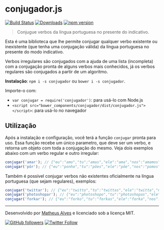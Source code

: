 #  conjugador.js

[![Build Status](https://travis-ci.org/theuves/conjugador.svg?branch=master)](https://travis-ci.org/theuves/conjugador)
[![Downloads](https://img.shields.io/npm/dm/conjugador.svg)](https://github.com/theuves/conjugador/releases)
[![npm version](https://badge.fury.io/js/conjugador.svg)](https://badge.fury.io/js/conjugador)

> Conjugue verbos da língua portuguesa no presente do indicativo.

Esta é uma biblioteca que lhe permite conjugar qualquer verbo existente ou inexistente (que tenha uma conjugação válida) da língua portuguesa no presente do modo indicativo.

Verbos irregulares são conjugados com a ajuda de uma lista (incompleta) com a conjugação pronta de alguns verbos mais conhecidos, já os verbos regulares são conjugados a partir de um algoritmo.

**Instalação**: `npm i -s conjugador` ou `bower i -s conjugador`.

Importe-o com:

* `var conjugar = require('conjugador')`: para usá-lo com Node.js
* `<script src="bower_components/conjugador/dist/conjugador.js"></script>`: para usá-lo no navegador

## Utilização

Após a instalação e configuração, você terá a função `conjugar` pronta para uso. Essa função recebe um único parametro, que deve ser um verbo, e retorna um objeto com toda a conjugação do mesmo. Veja dois exemplos abaixo com um verbo regular e outro irregular:

```js
conjugar('amar'); // {"eu":"amo","tu":"amas","ele":"ama","nos":"amamos","vos":"amais","eles":"amam"}
conjugar('pôr'); // {"eu":"ponho","tu":"pões","ele":"põe","nos":"pomos","vos":"pondes","eles":"põem"}
```

Também é possível conjugar verbos não existentes oficialmente na língua portuguesa (que sejam regulares), exemplos:

```js
conjugar('twittar'); // {"eu":"twitto","tu":"twittas","ele":"twitta","nos":"twittamos","vos":"twittais","eles":"twittam"}
conjugar('photoshopar'); // {"eu":"photoshopo","tu":"photoshopas","ele":"photoshopa","nos":"photoshopamos","vos":"photoshopais","eles":"photoshopam"}
conjugar('forkar'); // {"eu":"forko","tu":"forkas","ele":"forka","nos":"forkamos","vos":"forkais","eles":"forkam"}
```

***

Desenvolvido por [Matheus Alves](https://github.com/theuves) e licenciado sob a licença MIT.

[![GitHub followers](https://img.shields.io/github/followers/theuves.svg?style=social&label=Follow)](https://github.com/theuves)
[![Twitter Follow](https://img.shields.io/twitter/follow/theuves.svg?style=social&label=Follow)](https://twitter.com/theuves)
